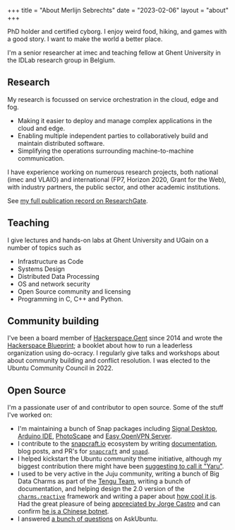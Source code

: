 +++
title = "About Merlijn Sebrechts"
date = "2023-02-06"
layout = "about"
+++

PhD holder and certified cyborg. I enjoy weird food, hiking, and games with a good story. I want to make the world a better place.

I'm a senior researcher at imec and teaching fellow at Ghent University in the IDLab research group in Belgium.

## Research

My research is focussed on service orchestration in the cloud, edge and fog.

* Making it easier to deploy and manage complex applications in the cloud and edge.
* Enabling multiple independent parties to collaboratively build and maintain distributed software.
* Simplifying the operations surrounding machine-to-machine communication.

I have experience working on numerous research projects, both national (imec and VLAIO) and international (FP7, Horizon 2020, Grant for the Web), with industry partners, the public sector, and other academic institutions.

See [my full publication record on ResearchGate](https://www.researchgate.net/profile/Merlijn-Sebrechts).

## Teaching

I give lectures and hands-on labs at Ghent University and UGain on a number of topics such as

* Infrastructure as Code
* Systems Design
* Distributed Data Processing
* OS and network security
* Open Source community and licensing
* Programming in C, C++ and Python.

## Community building

I've been a board member of [Hackerspace.Gent](https://hackerspace.gent) since 2014 and wrote the [Hackerspace Blueprint](https://hackerspace.design); a booklet about how to run a leaderless organization using do-ocracy. I regularly give talks and workshops about about community building and conflict resolution. I was elected to the Ubuntu Community Council in 2022.

## Open Source

I'm a passionate user of and contributor to open source. Some of the stuff I've worked on:

* I'm maintaining a bunch of Snap packages including [Signal Desktop](https://snapcraft.io/signal-desktop), [Arduino IDE](https://snapcraft.io/arduino), [PhotoScape](https://snapcraft.io/photoscape) and [Easy OpenVPN Server](https://snapcraft.io/easy-openvpn-server).
* I contribute to the [snapcraft.io](https://snapcraft.io) ecosystem by writing [documentation](https://forum.snapcraft.io/search?expanded=true&q=%23doc%20%40galgalesh), blog posts, and PR's for [`snapcraft`](https://github.com/snapcore/snapcraft/pulls?q=is%3Apr+author%3Amerlijn-sebrechts+) and [`snapd`](https://github.com/snapcore/snapd/pulls?q=is%3Apr+author%3Amerlijn-sebrechts+).
* I helped kickstart the Ubuntu community theme initiative, although my biggest contribution there might have been [suggesting to call it "Yaru"](https://web.archive.org/web/20191221231025/https://didrocks.fr/2018/04/24/welcome-to-the-ubuntu-bionic-age-behind-communitheme-interviewing-merlijn/).
* I used to be very active in the Juju community, writing a bunch of Big Data Charms as part of the [Tengu Team](https://jaas.ai/u/tengu-team), writing a bunch of documentation, and helping design the 2.0 version of the [`charms.reactive`](https://charmsreactive.readthedocs.io/en/latest/) framework and writing a paper about [how cool it is](https://www.researchgate.net/publication/325618935_Beyond_Generic_Lifecycles_Reusable_Modeling_of_Custom-Fit_Management_Workflows_for_Cloud_Applications). Had the great pleasure of being [appreciated by Jorge Castro](http://www.jorgecastro.org/2015/11/20/i-appreciate-merlijn-sebrechts/) and can confirm [he is a Chinese botnet](https://meta.askubuntu.com/a/1902/172367).
* I answered [a bunch of questions](https://askubuntu.com/users/172367/merlijn-sebrechts) on AskUbuntu.
